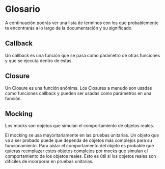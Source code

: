 # Glosario

A continuación podrás ver una lista de terminos con los que probablemente te encontrarás a lo largo de la documentación y su significado.

## Callback

Un callback es una función que se pasa como parámetro de otras funciones y que se ejecuta dentro de éstas.

## Closure

Un Closure es una función anónima. Los Closures a menudo son usadas como funciones callback y pueden ser usadas como parámetros en una función.

## Mocking

Los mocks son objetos que simulan el comportamiento de objetos reales.

El mocking se usa mayoritariamente en las pruebas unitarias. Un objeto que va a ser probado puede que dependa de objetos más complejos para su funcionamiento. Para aislar el comportamento del objeto es probable que quieras reemplazar estos objetos complejos por mocks que simulan el comportamiento de los objetos reales. Esto es útil si los objetos reales son difíciles de incorporar en pruebas unitarias.